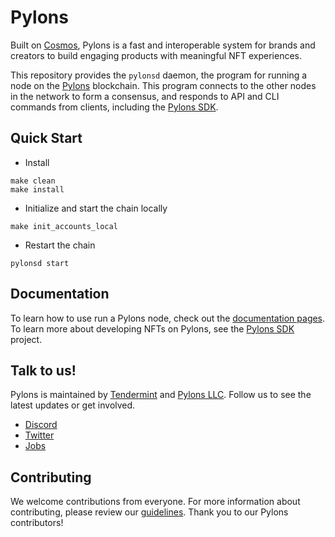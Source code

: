 <!--
We could potentially replace this "# Pylons" header with a custom image (see https://github.com/tendermint/starport)
-->
# Pylons

<!-- TODO rewrite this description --->

Built on [Cosmos](http://www.cosmos.network/), Pylons is a fast and interoperable system for brands and creators to build engaging products with meaningful NFT experiences.

This repository provides the `pylonsd` daemon, the program for running a node on the [Pylons](https://pylons.tech) blockchain.
This program connects to the other nodes in the network to form a consensus, and responds to API and CLI commands from clients, including the [Pylons SDK](https://github.com/Pylons-tech/pylons_sdk).

## Quick Start
* Install

```shell
make clean
make install
```

* Initialize and start the chain locally

```shell
make init_accounts_local
```

* Restart the chain

```shell
pylonsd start
```

## Documentation

To learn how to use run a Pylons node, check out the [documentation pages](./docs/README.md).  To learn more about developing NFTs on Pylons, see the [Pylons SDK](https://github.com/Pylons-tech/pylons_sdk) project. 

## Talk to us!

Pylons is maintained by [Tendermint](https://tendermint.com/) and [Pylons LLC](https://pylons.tech).  Follow us to see the latest updates or get involved.

* [Discord](https://discord.gg/dZgUGy32j7)
* [Twitter](https://twitter.com/pylonstech)
* [Jobs](https://tendermint.com/careers/)

## Contributing 

We welcome contributions from everyone.  For more information about contributing, please review our [guidelines](CONTRIBUTING.md). Thank you to our Pylons contributors!
